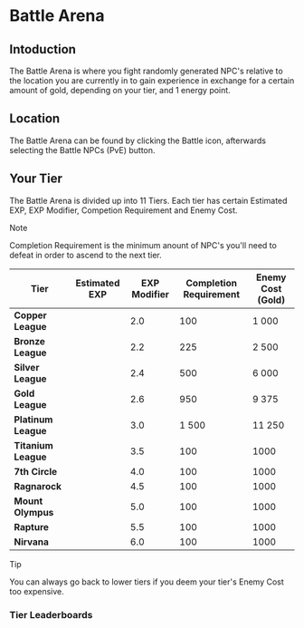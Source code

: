 # Battle Arena

## Intoduction

The Battle Arena is where you fight randomly generated NPC's relative to the location you are currently in to gain experience in exchange for a certain amount of gold, depending on your tier, and 1 energy point.

## Location

The Battle Arena can be found by clicking the Battle icon, afterwards selecting the Battle NPCs (PvE) button.

## Your Tier

The Battle Arena is divided up into 11 Tiers. Each tier has certain Estimated EXP, EXP Modifier, Competion Requirement and Enemy Cost.

> [!Note]
> Completion Requirement is the minimum anount of NPC's you'll need to defeat in order to ascend to the next tier.

| Tier                | Estimated EXP | EXP Modifier | Completion Requirement | Enemy Cost (Gold) |
|---------------------|---------------|--------------|------------------------|-------------------|
| **Copper League**   |               | 2.0          | 100                    | 1 000
| **Bronze League**   |               | 2.2          | 225                    | 2 500
| **Silver League**   |               | 2.4          | 500                    | 6 000
| **Gold League**     |               | 2.6          | 950                    | 9 375
| **Platinum League** |               | 3.0          | 1 500                  | 11 250
| **Titanium League** |               | 3.5          | 100                    | 1000
| **7th Circle**      |               | 4.0          | 100                    | 1000
| **Ragnarock**       |               | 4.5          | 100                    | 1000
| **Mount Olympus**   |               | 5.0          | 100                    | 1000
| **Rapture**         |               | 5.5          | 100                    | 1000
| **Nirvana**         |               | 6.0          | 100                    | 1000
> [!Tip]
> You can always go back to lower tiers if you deem your tier's Enemy Cost too expensive.

### Tier Leaderboards

